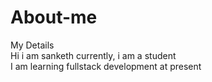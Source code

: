 # About-me
My Details
<br>
Hi i am sanketh
currently, i am a student
<br>
I am learning fullstack development at present
